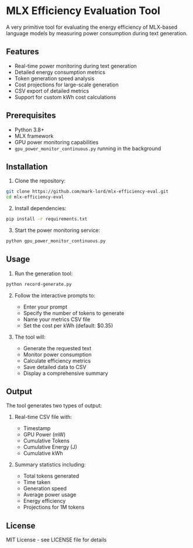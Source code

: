 # MLX Efficiency Evaluation Tool

A very primitive tool for evaluating the energy efficiency of MLX-based language models by measuring power consumption during text generation.

## Features

- Real-time power monitoring during text generation
- Detailed energy consumption metrics
- Token generation speed analysis
- Cost projections for large-scale generation
- CSV export of detailed metrics
- Support for custom kWh cost calculations

## Prerequisites

- Python 3.8+
- MLX framework
- GPU power monitoring capabilities
- `gpu_power_monitor_continuous.py` running in the background

## Installation

1. Clone the repository:
```bash
git clone https://github.com/mark-lord/mlx-efficiency-eval.git
cd mlx-efficiency-eval
```

2. Install dependencies:
```bash
pip install -r requirements.txt
```

3. Start the power monitoring service:
```bash
python gpu_power_monitor_continuous.py
```

## Usage

1. Run the generation tool:
```bash
python record-generate.py
```

2. Follow the interactive prompts to:
   - Enter your prompt
   - Specify the number of tokens to generate
   - Name your metrics CSV file
   - Set the cost per kWh (default: $0.35)

3. The tool will:
   - Generate the requested text
   - Monitor power consumption
   - Calculate efficiency metrics
   - Save detailed data to CSV
   - Display a comprehensive summary

## Output

The tool generates two types of output:

1. Real-time CSV file with:
   - Timestamp
   - GPU Power (mW)
   - Cumulative Tokens
   - Cumulative Energy (J)
   - Cumulative kWh

2. Summary statistics including:
   - Total tokens generated
   - Time taken
   - Generation speed
   - Average power usage
   - Energy efficiency
   - Projections for 1M tokens

## License

MIT License - see LICENSE file for details 
